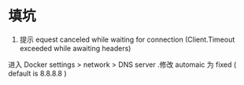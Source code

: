 # 填坑

1. 提示 equest canceled while waiting for connection (Client.Timeout exceeded while awaiting headers)

进入 Docker settings > network > DNS server .修改 automaic 为 fixed ( default is 8.8.8.8 )